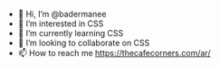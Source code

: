- 👋 Hi, I’m @badermanee
- 👀 I’m interested in CSS
- 🌱 I’m currently learning CSS
- 💞️ I’m looking to collaborate on CSS
- 📫 How to reach me https://thecafecorners.com/ar/

<!---
badermanee/badermanee is a ✨ special ✨ repository because its `README.md` (this file) appears on your GitHub profile.
You can click the Preview link to take a look at your changes.
--->

